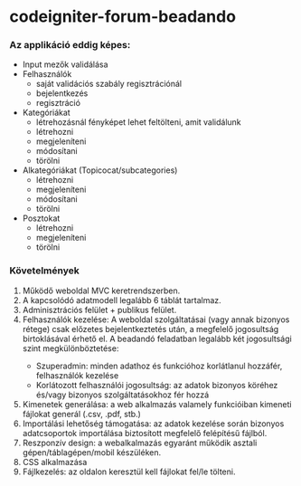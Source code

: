 # codeigniter-forum-beadando
<h3>Az applikáció eddig képes:</h3>
<ul>
	<li>Input mezők validálása</li>
	<li>Felhasználók
		<ul>
			<li>saját validációs szabály regisztrációnál</li>
			<li>bejelentkezés</li>
			<li>regisztráció</li>
		</ul>
	</li>
	<li>Kategóriákat
		<ul>
			<li>létrehozásnál fényképet lehet feltölteni, amit validálunk</li>
			<li>létrehozni</li>
			<li>megjeleníteni</li>
			<li>módosítani</li>
			<li>törölni</li>
		</ul>
	</li>
	<li>
		Alkategóriákat (Topicocat/subcategories)
		<ul>
			<li>létrehozni</li>
			<li>megjeleníteni</li>
			<li>módosítani</li>
			<li>törölni</li>
		</ul>
	</li>
	<li>
		Posztokat
		<ul>
			<li>létrehozni</li>
			<li>megjeleníteni</li>
			<li>törölni</li>
		</ul>
	</li>
	
</ul>

<h3>Követelmények</h3>
<ol>
	<li>Működő weboldal MVC keretrendszerben.</li>
	<li>A kapcsolódó adatmodell legalább 6 táblát tartalmaz.
</li>
	<li>Adminisztrációs felület + publikus felület.</li>
	<li>Felhasználók kezelése: A weboldal szolgáltatásai (vagy annak bizonyos rétege) csak előzetes bejelentkeztetés után, a megfelelő jogosultság birtoklásával érhető el. A beadandó feladatban legalább két jogosultsági szint megkülönböztetése:</li>
	<ul>
		<li>Szuperadmin: minden adathoz és funkcióhoz korlátlanul hozzáfér, felhasználók kezelése</li>
		<li>Korlátozott felhasználói jogosultság: az adatok bizonyos köréhez és/vagy bizonyos szolgáltatásokhoz fér hozzá</li>
	</ul>
	<li>Kimenetek generálása: a web alkalmazás valamely funkcióiban kimeneti fájlokat generál (.csv, .pdf, stb.)</li>
	<li>Importálási lehetőség támogatása: az adatok kezelése során bizonyos adatcsoportok importálása biztosított megfelelő felépítésű fájlból.</li>
	<li>Reszponzív design: a webalkalmazás egyaránt működik asztali gépen/táblagépen/mobil készüléken.</li>
	<li>CSS alkalmazása
</li>
	<li>Fájlkezelés: az oldalon keresztül kell fájlokat fel/le tölteni.
</li>
</ol>
